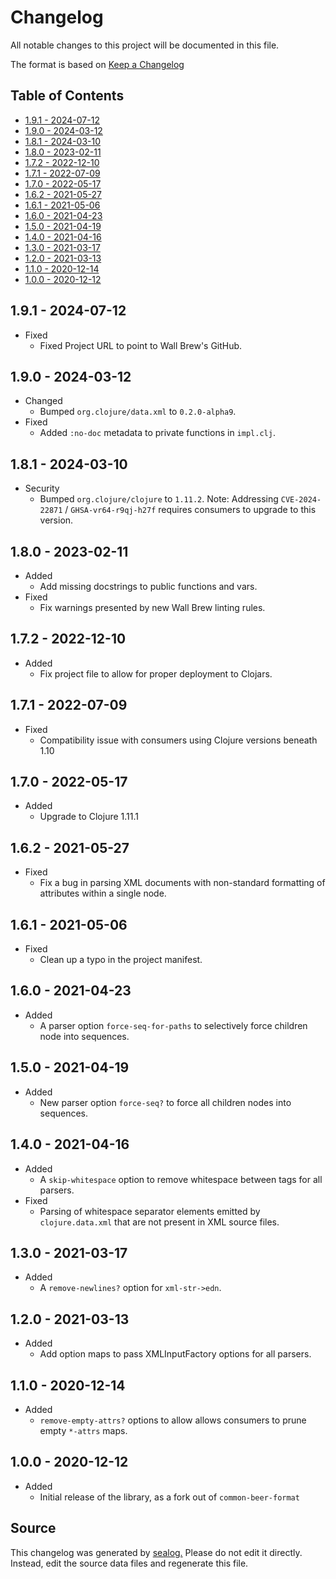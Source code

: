 # Changelog

All notable changes to this project will be documented in this file.

The format is based on [Keep a Changelog](https://keepachangelog.com/en/1.0.0/)

## Table of Contents

* [1.9.1 - 2024-07-12](#191---2024-07-12)
* [1.9.0 - 2024-03-12](#190---2024-03-12)
* [1.8.1 - 2024-03-10](#181---2024-03-10)
* [1.8.0 - 2023-02-11](#180---2023-02-11)
* [1.7.2 - 2022-12-10](#172---2022-12-10)
* [1.7.1 - 2022-07-09](#171---2022-07-09)
* [1.7.0 - 2022-05-17](#170---2022-05-17)
* [1.6.2 - 2021-05-27](#162---2021-05-27)
* [1.6.1 - 2021-05-06](#161---2021-05-06)
* [1.6.0 - 2021-04-23](#160---2021-04-23)
* [1.5.0 - 2021-04-19](#150---2021-04-19)
* [1.4.0 - 2021-04-16](#140---2021-04-16)
* [1.3.0 - 2021-03-17](#130---2021-03-17)
* [1.2.0 - 2021-03-13](#120---2021-03-13)
* [1.1.0 - 2020-12-14](#110---2020-12-14)
* [1.0.0 - 2020-12-12](#100---2020-12-12)

## 1.9.1 - 2024-07-12

* Fixed
  * Fixed Project URL to point to Wall Brew's GitHub.

## 1.9.0 - 2024-03-12

* Changed
  * Bumped `org.clojure/data.xml` to `0.2.0-alpha9`.
* Fixed
  * Added `:no-doc` metadata to private functions in `impl.clj`.

## 1.8.1 - 2024-03-10

* Security
  * Bumped `org.clojure/clojure` to `1.11.2`. Note: Addressing `CVE-2024-22871` / `GHSA-vr64-r9qj-h27f` requires consumers to upgrade to this version.

## 1.8.0 - 2023-02-11

* Added
  * Add missing docstrings to public functions and vars.
* Fixed
  * Fix warnings presented by new Wall Brew linting rules.

## 1.7.2 - 2022-12-10

* Added
  * Fix project file to allow for proper deployment to Clojars.

## 1.7.1 - 2022-07-09

* Fixed
  * Compatibility issue with consumers using Clojure versions beneath 1.10

## 1.7.0 - 2022-05-17

* Added
  * Upgrade to Clojure 1.11.1

## 1.6.2 - 2021-05-27

* Fixed
  * Fix a bug in parsing XML documents with non-standard formatting of attributes within a single node.

## 1.6.1 - 2021-05-06

* Fixed
  * Clean up a typo in the project manifest.

## 1.6.0 - 2021-04-23

* Added
  * A parser option `force-seq-for-paths` to selectively force children node into sequences.

## 1.5.0 - 2021-04-19

* Added
  * New parser option `force-seq?` to force all children nodes into sequences.

## 1.4.0 - 2021-04-16

* Added
  * A `skip-whitespace` option to remove whitespace between tags for all parsers.
* Fixed
  * Parsing of whitespace separator elements emitted by `clojure.data.xml` that are not present in XML source files.

## 1.3.0 - 2021-03-17

* Added
  * A `remove-newlines?` option for `xml-str->edn`.

## 1.2.0 - 2021-03-13

* Added
  * Add option maps to pass XMLInputFactory options for all parsers.

## 1.1.0 - 2020-12-14

* Added
  * `remove-empty-attrs?` options to allow allows consumers to prune empty `*-attrs` maps.

## 1.0.0 - 2020-12-12

* Added
  * Initial release of the library, as a fork out of `common-beer-format`

## Source

This changelog was generated by [sealog.](https://github.com/Wall-Brew-Co/lein-sealog)
Please do not edit it directly. Instead, edit the source data files and regenerate this file.
